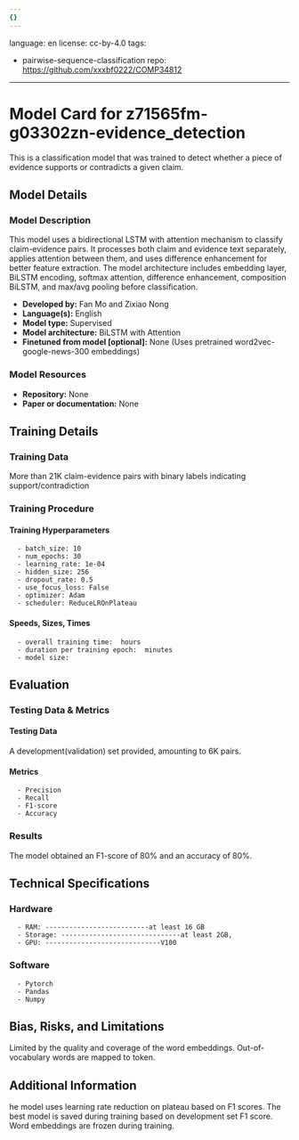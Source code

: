 ```yaml
---
{}
---
```

language: en
license: cc-by-4.0
tags:
- pairwise-sequence-classification
repo: https://github.com/xxxbf0222/COMP34812

---

# Model Card for z71565fm-g03302zn-evidence_detection

<!-- Provide a quick summary of what the model is/does. -->

This is a classification model that was trained to detect whether 
      a piece of evidence supports or contradicts a given claim.


## Model Details

### Model Description

<!-- Provide a longer summary of what this model is. -->

This model uses a bidirectional LSTM with attention mechanism to classify claim-evidence pairs. It processes both claim and evidence text separately, applies attention between them, and uses difference enhancement for better feature extraction. The model architecture includes embedding layer, BiLSTM encoding, softmax attention, difference enhancement, composition BiLSTM, and max/avg pooling before classification.

- **Developed by:** Fan Mo and Zixiao Nong
- **Language(s):** English
- **Model type:** Supervised
- **Model architecture:** BiLSTM with Attention
- **Finetuned from model [optional]:** None (Uses pretrained word2vec-google-news-300 embeddings)

### Model Resources

<!-- Provide links where applicable. -->

- **Repository:** None
- **Paper or documentation:** None

## Training Details

### Training Data

<!-- This is a short stub of information on the training data that was used, and documentation related to data pre-processing or additional filtering (if applicable). -->

More than 21K claim-evidence pairs with binary labels indicating support/contradiction

### Training Procedure

<!-- This relates heavily to the Technical Specifications. Content here should link to that section when it is relevant to the training procedure. -->

#### Training Hyperparameters

<!-- This is a summary of the values of hyperparameters used in training the model. -->


      - batch_size: 10
      - num_epochs: 30
      - learning_rate: 1e-04
      - hidden_size: 256
      - dropout_rate: 0.5
      - use_focus_loss: False
      - optimizer: Adam
      - scheduler: ReduceLROnPlateau

#### Speeds, Sizes, Times

<!-- This section provides information about how roughly how long it takes to train the model and the size of the resulting model. -->


      - overall training time:  hours
      - duration per training epoch:  minutes
      - model size: 

## Evaluation

<!-- This section describes the evaluation protocols and provides the results. -->

### Testing Data & Metrics

#### Testing Data

<!-- This should describe any evaluation data used (e.g., the development/validation set provided). -->

A development(validation) set provided, amounting to 6K pairs.

#### Metrics

<!-- These are the evaluation metrics being used. -->


      - Precision
      - Recall
      - F1-score
      - Accuracy

### Results

The model obtained an F1-score of 80% and an accuracy of 80%.

## Technical Specifications

### Hardware


      - RAM: --------------------------at least 16 GB
      - Storage: ------------------------------at least 2GB,
      - GPU: -----------------------------V100

### Software


      - Pytorch
      - Pandas
      - Numpy

## Bias, Risks, and Limitations

<!-- This section is meant to convey both technical and sociotechnical limitations. -->

Limited by the quality and coverage of the word embeddings.
      Out-of-vocabulary words are mapped to <unk> token.

## Additional Information

<!-- Any other information that would be useful for other people to know. -->

he model uses learning rate reduction on plateau based on F1 scores.
      The best model is saved during training based on development set F1 score.
      Word embeddings are frozen during training.
